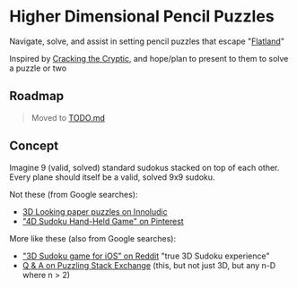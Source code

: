 # Higher Dimensional Pencil Puzzles
Navigate, solve, and assist in setting pencil puzzles that escape "[Flatland](https://www.wired.com/2014/11/geometry-of-flatland/)"

Inspired by [Cracking the Cryptic](https://www.youtube.com/channel/UCC-UOdK8-mIjxBQm_ot1T-Q), and hope/plan to present to them to solve a puzzle or two

## Roadmap

> Moved to [TODO.md](./TODO.md)

## Concept
Imagine 9 (valid, solved) standard sudokus stacked on top of each other. Every plane should itself be a valid, solved 9x9 sudoku.

Not these (from Google searches):

 - [3D Looking paper puzzles on Innoludic](http://www.innoludic.com/sudoku-rule/2015-02-08-20-11-14/3d-simple/13-rule-of-sudoku-3d)
 - ["4D Sudoku Hand-Held Game" on Pinterest](https://www.pinterest.de/pin/175218241722913074/)

More like these (also from Google searches):

 - ["3D Sudoku game for iOS" on Reddit](https://www.reddit.com/r/sudoku/comments/e5qv6n/i_spent_the_last_10_months_developing_a_3d_sudoku/) "true 3D Sudoku experience"
 - [Q & A on Puzzling Stack Exchange](https://puzzling.stackexchange.com/questions/85217/is-this-3d-sudoku-possible) (this, but not just 3D, but any n-D where n > 2)
